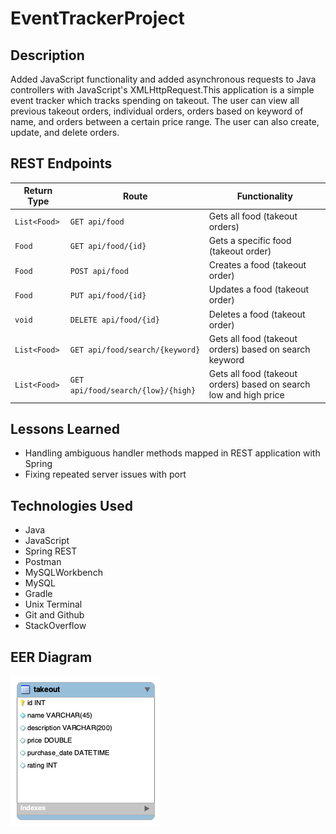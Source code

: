 # EventTrackerProject

## Description
Added JavaScript functionality and added asynchronous requests to Java controllers with JavaScript's XMLHttpRequest.This application is a simple event tracker which tracks spending on takeout. The user can view all previous takeout orders, individual orders, orders based on keyword of name, and orders between a certain price range. The user can also create, update, and delete orders.

## REST Endpoints
| Return Type        | Route           | Functionality  |
| ------------- |-------------| -----|
| `List<Food>`     | `GET api/food` | Gets all food (takeout orders)|
| `Food`      | `GET api/food/{id}`      |   Gets a specific food (takeout order)|
| `Food` | `POST api/food`      |    Creates a food (takeout order) |
| `Food` | `PUT api/food/{id}`      |    Updates a food (takeout order)|
| `void` | `DELETE api/food/{id}`      |    Deletes a food (takeout order) |
| `List<Food>` | `GET api/food/search/{keyword}`      |    Gets all food (takeout orders) based on search keyword |
| `List<Food>` | `GET api/food/search/{low}/{high}`      |    Gets all food (takeout orders) based on search low and high price |

## Lessons Learned
- Handling ambiguous handler methods mapped in REST application with Spring
- Fixing repeated server issues with port

## Technologies Used
- Java
- JavaScript
- Spring REST
- Postman
- MySQLWorkbench
- MySQL
- Gradle
- Unix Terminal
- Git and Github
- StackOverflow

## EER Diagram
<img src="DB/takeoutdb.png" alt="DB Schema"/>

